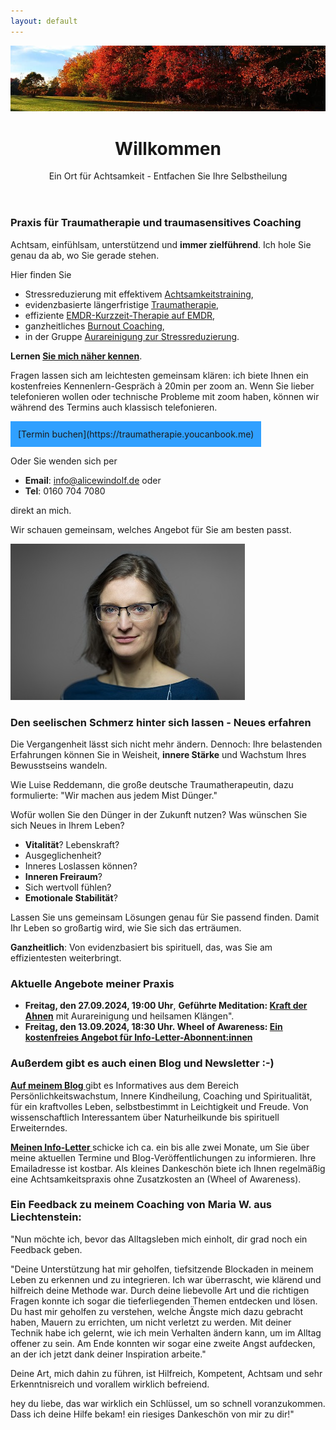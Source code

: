```yaml
---
layout: default
---
```

<img src="assets/images/blog-banner-herbst-wald.png" alt="" style="max-width:100%"/>

<header>
	<h1>Willkommen</h1>
	<p>Ein Ort für Achtsamkeit - Entfachen Sie Ihre Selbstheilung</p>
</header>

### Praxis für Traumatherapie und traumasensitives Coaching 
Achtsam, einfühlsam, unterstützend und **immer zielführend**. Ich hole Sie genau da ab, wo Sie gerade stehen.

Hier finden Sie 
- Stressreduzierung mit effektivem [Achtsamkeitstraining](/2023/04/14/wheel-of-awareness.html),
- evidenzbasierte längerfristige [Traumatherapie](/2023/02/09/Traumatherapie-in-Berlin.html),
- effiziente [EMDR-Kurzzeit-Therapie auf EMDR](/2024/07/13/EMDR-Kurzzeit-Therapie.html), 
- ganzheitliches [Burnout Coaching](https://alicewindolf.de/2024/06/14/Ganzheitliches-Burnout-Coaching.html), 
- in der Gruppe [Aurareinigung zur Stressreduzierung](/2023/02/10/Gruppenabende-Meditationsreisen).

<strong>Lernen <a href="/about/">Sie mich näher kennen</a></strong>.

Fragen lassen sich am leichtesten gemeinsam klären: ich biete Ihnen ein kostenfreies Kennenlern-Gespräch à 20min per zoom an. Wenn Sie lieber telefonieren wollen oder technische Probleme mit zoom haben, können wir während des Termins auch klassisch telefonieren.  

<span style='display:inline-block;padding:12px;background:#30A0ff'>
[Termin buchen](https://traumatherapie.youcanbook.me)
</span>

Oder Sie wenden sich per 
- **Email**: info@alicewindolf.de oder
- **Tel**: 0160 704 7080

direkt an mich.

Wir schauen gemeinsam, welches Angebot für Sie am besten passt. 

![Jaymaleh](/assets/about-Portrait2.jpg)

### Den seelischen Schmerz hinter sich lassen - Neues erfahren
Die Vergangenheit lässt sich nicht mehr ändern. Dennoch: Ihre belastenden Erfahrungen können Sie in Weisheit, **innere Stärke** und Wachstum Ihres Bewusstseins wandeln. 

Wie Luise Reddemann, die große deutsche Traumatherapeutin, dazu formulierte: "Wir machen aus jedem Mist Dünger." 

Wofür wollen Sie den Dünger in der Zukunft nutzen? Was wünschen Sie sich Neues in Ihrem Leben? 
- **Vitalität**? Lebenskraft?
- Ausgeglichenheit?
- Inneres Loslassen können?
- **Inneren Freiraum**?
- Sich wertvoll fühlen?
- **Emotionale Stabilität**?

Lassen Sie uns gemeinsam Lösungen genau für Sie passend finden. Damit Ihr Leben so großartig wird, wie Sie sich das erträumen. 

**Ganzheitlich**: Von evidenzbasiert bis spirituell, das, was Sie am effizientesten weiterbringt. 

### Aktuelle Angebote meiner Praxis

- **Freitag, den 27.09.2024, 19:00 Uhr**, **Geführte Meditation: [Kraft der Ahnen](/2023/02/10/Gruppenabende-Meditationsreisen)** mit Aurareinigung und heilsamen Klängen". 
- **Freitag, den 13.09.2024, 18:30 Uhr. Wheel of Awareness: [Ein kostenfreies Angebot für Info-Letter-Abonnent:innen](/2021/04/21/Landingspage-Newsletteranmeldung.html)**

### Außerdem gibt es auch einen Blog und Newsletter :-)
 <p><strong><a href="/blog.html">Auf meinem Blog </a></strong> gibt es Informatives aus dem Bereich Persönlichkeitswachstum, Innere Kindheilung, Coaching und Spiritualität, für ein kraftvolles Leben, selbstbestimmt in Leichtigkeit und Freude. Von wissenschaftlich Interessantem über Naturheilkunde bis spirituell Erweiterndes.
	</p>
	

<p><strong><a href="/2021/04/21/Landingspage-Newsletteranmeldung.html"> Meinen Info-Letter </a></strong>  schicke ich ca. ein bis alle zwei Monate, um Sie über meine aktuellen Termine und Blog-Veröffentlichungen zu informieren. Ihre Emailadresse ist kostbar. Als kleines Dankeschön biete ich Ihnen regelmäßig eine Achtsamkeitspraxis ohne Zusatzkosten an (Wheel of Awareness). </p>
	
<p>
<h3>Ein Feedback zu meinem Coaching von Maria W. aus Liechtenstein: </h3>

<p>"Nun möchte ich, bevor das Alltagsleben mich einholt, dir grad noch ein Feedback geben.</p> 

<p>"Deine Unterstützung hat mir geholfen, tiefsitzende Blockaden in meinem Leben zu erkennen und zu integrieren. Ich war überrascht, wie klärend und hilfreich deine Methode war. Durch deine liebevolle Art und die richtigen Fragen konnte ich sogar die tieferliegenden Themen entdecken und lösen. Du hast mir geholfen zu verstehen, welche Ängste mich dazu gebracht haben, Mauern zu errichten, um nicht verletzt zu werden. Mit deiner Technik habe ich gelernt, wie ich mein Verhalten ändern kann, um im Alltag offener zu sein. Am Ende konnten wir sogar eine zweite Angst aufdecken, an der ich jetzt dank deiner Inspiration arbeite."</p> 

<p>Deine Art, mich dahin zu führen, ist Hilfreich, Kompetent, Achtsam und
sehr Erkenntnisreich und vorallem wirklich befreiend.</p> 

<p>hey du liebe, das war wirklich ein Schlüssel, um so schnell
voranzukommen. Dass ich deine Hilfe bekam! ein riesiges Dankeschön von
mir zu dir!"</p> 

